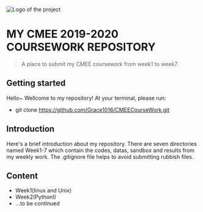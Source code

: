![Logo of the project](https://raw.githubusercontent.com/jehna/readme-best-practices/master/sample-logo.png)

# MY CMEE 2019-2020 COURSEWORK REPOSITORY
> A place to submit my CMEE coursework from week1 to week7.


## Getting started

Hello~ Wellcome to my repository!
At your terminal, please run:
* git clone https://github.com/Grace1016/CMEECourseWork.git


## Introduction

Here's a brief introduction about my repository. There are seven directories named Week1-7 which  contain the codes, datas, sandbox and results from my weekly work. The .gitignore file helps to avoid submitting rubbish files. 


## Content
* Week1(linux and Unix)
* Week2(PythonI)
* ...to be continued



